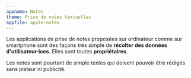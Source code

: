 ```yaml
---
appname: Notes
theme: Prise de notes textuelles
appfile: apple-notes
---
```


Les applications de prise de notes proposées sur ordinateur comme sur smartphone sont des façons très simple de **récolter des données d'utilisateur⋅ices**. Elles sont toutes **propriétaires**.

Les notes sont pourtant de simple textes qui doivent pouvoir être rédigés sans pisteur ni publicité.
